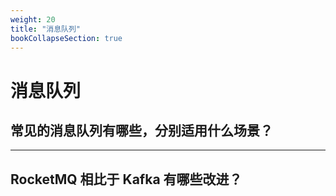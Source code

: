 ```yaml
---
weight: 20
title: "消息队列"
bookCollapseSection: true
---
```


# 消息队列

## 常见的消息队列有哪些，分别适用什么场景？

---

## RocketMQ 相比于 Kafka 有哪些改进？
